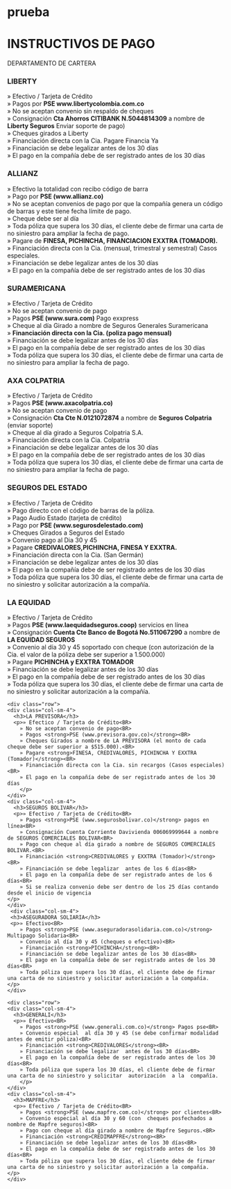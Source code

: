 # prueba

<div class="container-fluid">
  <h1>INSTRUCTIVOS DE PAGO</h1>
  <p>DEPARTAMENTO DE CARTERA</p>   

  <div class="row">
    <div class="col-sm-4">
      <h3>LIBERTY</h3>
      <p>» Efectivo / Tarjeta de Crédito<BR>
		» Pagos por <strong>PSE  www.libertycolombia.com.co</strong><BR>
		» No se aceptan convenio sin respaldo de cheques<BR>
		» Consignación <strong>Cta Ahorros CITIBANK N.5044814309</strong> a nombre de <strong>Liberty Seguros</strong> Enviar soporte de pago)<BR>
		» Cheques girados a Liberty<BR>
		» Financiación directa con la Cia. Pagare Financia Ya<BR>
		» Financiación se debe legalizar antes de los 30 días<BR>
		» El pago en la compañía debe de ser registrado antes de los 30 días</p>
    </div>
    <div class="col-sm-4">
      <h3>ALLIANZ</h3>
      <p>» Efectivo la totalidad con recibo código de barra<BR>
		» Pago  por <strong>PSE (www.allianz.co)</strong><BR>
		» No se aceptan convenios de pago por que la compañía genera un código de barras y este tiene fecha límite de pago.<BR>
		» Cheque debe ser al día<BR>
		» Toda póliza que supera los 30 días, el cliente debe de firmar una carta de no siniestro para ampliar la fecha de pago.<BR>
		» Pagare de <strong>FINESA, PICHINCHA, FINANCIACION EXXTRA (TOMADOR).</strong><BR>
		» Financiación directa con la Cia. (mensual, trimestral y semestral) Casos especiales.<BR>
		» Financiación se debe legalizar  antes de los 30 días<BR>
		» El pago en la compañía debe de ser registrado antes de los 30 días
</p>
    </div>
    <div class="col-sm-4">
     <h3>SURAMERICANA</h3>        
     <p>» Efectivo / Tarjeta de Crédito<BR>
		» No se aceptan convenio de pago<BR>
		» Pagos <strong>PSE (www.sura.com)</strong> Pago exxpress<BR>
		» Cheque al día Girado a nombre de Seguros Generales Suramericana<BR>
		» <strong>Financiación directa con la Cia. (poliza pago  mensual)</strong><BR>
		» Financiación se debe legalizar antes de los 30 días<BR>
		» El pago en la compañía debe de ser registrado antes de los 30 días<BR>
		» Toda póliza que supera los 30 días, el cliente debe de firmar una carta de no siniestro para ampliar la fecha de pago.
	</p>
    </div>
  </div>

  <div class="row">
    <div class="col-sm-4">
      <h3>AXA COLPATRIA</h3>
      <p>» Efectivo / Tarjeta de Crédito<BR>
		» Pagos <strong>PSE (www.axacolpatria.co)</strong><BR>
		» No se aceptan convenio de pago<BR>
		» Consignación <strong>Cta Cte  N.0121072874</strong> a nombre de <strong>Seguros Colpatria</strong> (enviar soporte)<BR>
		» Cheque al día girado a Seguros Colpatria S.A.<BR>
		» Financiación directa con la Cia. Colpatria<BR>
		» Financiación se debe legalizar  antes de los 30 días<BR>
		» El pago en la compañía debe de ser registrado antes de los 30 días<BR>
		» Toda póliza que supera los 30 días, el cliente debe de firmar una carta de no siniestro para ampliar la fecha de pago.
</p>
    </div>
    <div class="col-sm-4">
      <h3>SEGUROS DEL ESTADO</h3>
      <p>» Efectivo / Tarjeta de Crédito<BR>
		 » Pago directo con el código de barras de la póliza.<BR>
		 » Pago Audio Estado (tarjeta de crédito)<BR>
		 » Pago por <strong>PSE (www.segurosdelestado.com)</strong><BR>
		 » Cheques Girados a Seguros del Estado<BR>
		 » Convenio pago al Dia 30 y 45<BR>
		 » Pagare <strong>CREDIVALORES,PICHINCHA, FINESA Y EXXTRA.</strong><BR>
		 » Financiación directa con la Cia. (San Germán)<BR>
	     » Financiación se debe legalizar  antes de los 30 días<BR>
	     » El pago en la compañía debe de ser registrado antes de los 30 días<BR>
	     » Toda póliza que supera los 30 días, el cliente debe de firmar una carta de no siniestro y solicitar autorización a la compañía.
</p>
    </div>
	 <div class="col-sm-4">
     <h3>LA EQUIDAD</h3>        
     <p>» Efectivo / Tarjeta de Crédito<BR>
		» Pagos <strong>PSE (www.laequidadseguros.coop)</strong> servicios en  línea<BR>
		» Consignación <strong>Cuenta Cte Banco de Bogotá No.511067290</strong> a nombre de  <strong>LA EQUIDAD SEGUROS</strong><BR>
		» Convenio al día 30 y 45 soportado con cheque (con autorización de la Cia. el valor de la póliza debe ser superior a 1.500.000)<BR>
		» Pagare <strong>PICHINCHA y EXXTRA TOMADOR</strong><BR>
		» Financiación se debe legalizar  antes de los 30 días<BR>
		» El pago en la compañía debe de ser registrado antes de los 30 días<BR>
		» Toda póliza que supera los 30 días, el cliente debe de firmar una carta de no siniestro y solicitar autorización a la compañía.
	</p>
    </div>
  </div>
  
  
    <div class="row">
    <div class="col-sm-4">
      <h3>LA PREVISORA</h3>
      <p>» Efectico / Tarjeta de Crédito<BR>
		» No se aceptan convenio de pago<BR>
		» Pagos <strong>PSE (www.previsora.gov.co)</strong><BR>
		» Cheques Girados a nombre de LA PREVISORA (el monto de cada cheque debe ser superior a $515.000).<BR>
		» Pagare <strong>FINESA, CREDIVALORES, PICHINCHA Y EXXTRA (Tomador)</strong><BR>
		» Financiación directa con la Cia. sin recargos (Casos especiales)<BR>
		» El pago en la compañía debe de ser registrado antes de los 30 días
		</p>
    </div>
    <div class="col-sm-4">
      <h3>SEGUROS BOLIVAR</h3>
      <p>» Efectivo / Tarjeta de Crédito<BR>
		» Pagos <strong>PSE (www.segurosbolivar.co)</strong> pagos en línea<BR>
		» Consignación Cuenta Corriente Davivienda 006069999644 a nombre de SEGUROS COMERCIALES BOLIVAR<BR>
		» Pago con cheque al día girado a nombre de SEGUROS COMERCIALES BOLIVAR.<BR>
		» Financiación <strong>CREDIVALORES y EXXTRA (Tomador)</strong><BR>
		» Financiación se debe legalizar  antes de los 6 días<BR>
		» El pago en la compañía debe de ser registrado antes de los 6 días<BR>
		» Si se realiza convenio debe ser dentro de los 25 días contando desde el inicio de vigencia
	</p>
    </div>
	 <div class="col-sm-4">
     <h3>ASEGURADORA SOLIARIA</h3>        
     <p>» Efectivo<BR>
		» Pagos <strong>PSE (www.aseguradorasolidaria.com.co)</strong> Multipago Solidaria<BR>
		» Convenio al día 30 y 45 (cheques o efectivo)<BR>
		» Financiación <strong>PICHINCHA</strong><BR>
		» Financiación se debe legalizar antes de los 30 días<BR>
		» El pago en la compañía debe de ser registrado antes de los 30 días<BR>
		» Toda póliza que supera los 30 días, el cliente debe de firmar una carta de no siniestro y solicitar autorización a la compañía.
	</p>
    </div>
  </div>
  
    
    <div class="row">
    <div class="col-sm-4">
      <h3>GENERALI</h3>
      <p>» Efectivo<BR>
		» Pagos <strong>PSE (www.generali.com.co)</strong> Pagos pse<BR>
		» Convenio especial  al día 30 y 45 (se debe confirmar modalidad antes de emitir póliza)<BR>
		» Financiación <strong>CREDIVALORES</strong><BR>
		» Financiación se debe legalizar  antes de los 30 días<BR>
		» El pago en la compañía debe de ser registrado antes de los 30 días<BR>
		» Toda póliza que supera los 30 días, el cliente debe de firmar una carta de no siniestro y solicitar  autorización  a la  compañía.
		</p>
    </div>
    <div class="col-sm-4">
      <h3>MAPFRE</h3>
      <p>» Efectivo / Tarjeta de Crédito<BR>
		» Pagos <strong>PSE (www.mapfre.com.co)</strong> por clientes<BR>
		» Convenio especial al día 30 y 60 (con  cheques posfechados a nombre de Mapfre seguros)<BR>
		» Pago con cheque al día girado a nombre de Mapfre Seguros.<BR>
		» Financiación <strong>CREDIMAPFRE</strong><BR>
		» Financiación se debe legalizar antes de los 30 días<BR>
		» El pago en la compañía debe de ser registrado antes de los 30 días<BR>
		» Toda póliza que supera los 30 días, el cliente debe de firmar una carta de no siniestro y solicitar autorización a la compañía.
	</p>
    </div>
  </div>
  

</div>
